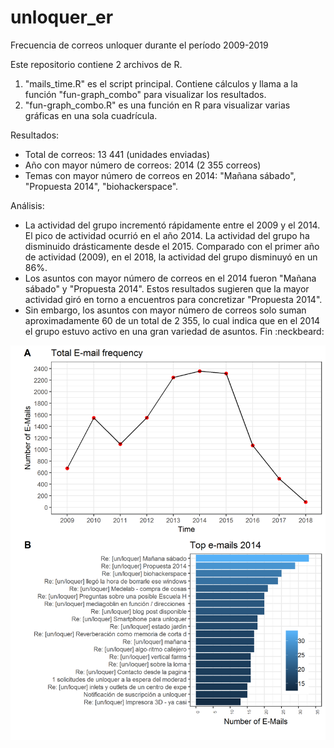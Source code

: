# unloquer_er
Frecuencia de correos unloquer durante el período 2009-2019

Este repositorio contiene 2 archivos de R. 
1. "mails_time.R" es el script principal. Contiene cálculos y llama a la función "fun-graph_combo" para visualizar los resultados.
2. "fun-graph_combo.R" es una función en R para visualizar varias gráficas en una sola cuadrícula.

Resultados:
- Total de correos: 13 441 (unidades enviadas)
- Año con mayor número de correos: 2014 (2 355 correos)
- Temas con mayor número de correos en 2014: "Mañana sábado", "Propuesta 2014", "biohackerspace".

Análisis: 
- La actividad del grupo incrementó rápidamente entre el 2009 y el 2014. El pico de actividad ocurrió en el año 2014. La actividad del grupo ha disminuido drásticamente desde el 2015. Comparado con el primer año de actividad (2009), en el 2018, la actividad del grupo disminuyó en un 86%.  
- Los asuntos con mayor número de correos en el 2014 fueron "Mañana sábado" y "Propuesta 2014". Estos resultados sugieren que la mayor actividad giró en torno a encuentros para concretizar "Propuesta 2014". 
- Sin embargo, los asuntos con mayor número de correos solo suman aproximadamente 60 de un total de 2 355, lo cual indica que en el 2014 el grupo estuvo activo en una gran variedad de asuntos. 
Fin :neckbeard:

![Correos por año ](https://github.com/elietterestrepo/unloquer_er/blob/master/e-mail_summary2.png)
